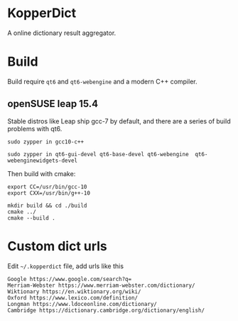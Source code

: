 # KopperDict

A online dictionary result aggregator.

# Build

Build require `qt6` and `qt6-webengine` and a modern C++ compiler.

## openSUSE leap 15.4

Stable distros like Leap ship gcc-7 by default, and there are a series of build problems with qt6.

```shell
sudo zypper in gcc10-c++
```

```
sudo zypper in qt6-gui-devel qt6-base-devel qt6-webengine  qt6-webenginewidgets-devel
```

Then build with cmake:
```shell
export CC=/usr/bin/gcc-10
export CXX=/usr/bin/g++-10

mkdir build && cd ./build
cmake ../
cmake --build .
```

# Custom dict urls

Edit `~/.kopperdict` file, add urls like this

```
Google https://www.google.com/search?q=
Merriam-Webster https://www.merriam-webster.com/dictionary/
Wiktionary https://en.wiktionary.org/wiki/
Oxford https://www.lexico.com/definition/
Longman https://www.ldoceonline.com/dictionary/
Cambridge https://dictionary.cambridge.org/dictionary/english/
```